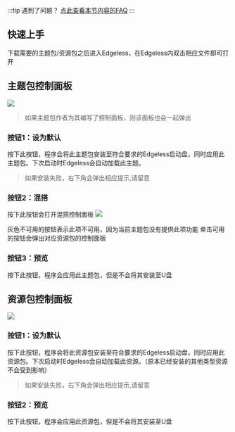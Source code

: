 :::tip 遇到了问题？
[点此查看本节内容的FAQ](../faq/themeerror.md) 
:::

## 快速上手
下载需要的主题包/资源包之后进入Edgeless，在Edgeless内双击相应文件即可打开



## 主题包控制面板
![](https://pineapple.edgeless.top/picbed/wiki/images/screenshot_1579781444402.png)
> 如果主题包作者为其编写了控制面板，则该面板也会一起弹出 


### 按钮1：设为默认
按下此按钮，程序会将此主题包安装至符合要求的Edgeless启动盘，同时应用此主题包。下次启动时Edgeless会自动加载此主题。
>如果安装失败，右下角会弹出相应提示,请留意
### 按钮2：混搭
按下此按钮会打开混搭控制面板
![](https://pineapple.edgeless.top/picbed/wiki/images/screenshot_1579782171928.png)

灰色不可用的按钮表示此项不可用，因为当前主题包没有提供此项功能
单击可用的按钮会弹出对应资源包的控制面板

### 按钮3：预览
按下此按钮，程序会应用此主题包，但是不会将其安装至U盘




## 资源包控制面板
![](https://pineapple.edgeless.top/picbed/wiki/images/screenshot_1579782446318.png)
### 按钮1：设为默认
按下此按钮，程序会将此资源包安装至符合要求的Edgeless启动盘，同时应用此资源包。下次启动时Edgeless会自动加载此资源。（原本已经安装的其他类型资源不会受到影响）
>如果安装失败，右下角会弹出相应提示,请留意

### 按钮2：预览
按下此按钮，程序会应用此资源包，但是不会将其安装至U盘